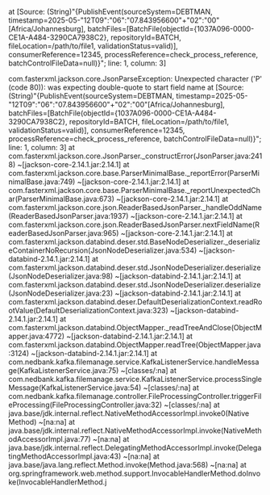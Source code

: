 at [Source: (String)"{PublishEvent(sourceSystem=DEBTMAN, timestamp=2025-05-"12T09":"06":"07.843956600"+"02":"00"[Africa/Johannesburg], batchFiles=[BatchFile(objectId={1037A096-0000-CE1A-A484-3290CA7938C2}, repositoryId=BATCH, fileLocation=/path/to/file1, validationStatus=valid)], consumerReference=12345, processReference=check_process_reference, batchControlFileData=null)}"; line: 1, column: 3]

com.fasterxml.jackson.core.JsonParseException: Unexpected character ('P' (code 80)): was expecting double-quote to start field name
 at [Source: (String)"{PublishEvent(sourceSystem=DEBTMAN, timestamp=2025-05-"12T09":"06":"07.843956600"+"02":"00"[Africa/Johannesburg], batchFiles=[BatchFile(objectId={1037A096-0000-CE1A-A484-3290CA7938C2}, repositoryId=BATCH, fileLocation=/path/to/file1, validationStatus=valid)], consumerReference=12345, processReference=check_process_reference, batchControlFileData=null)}"; line: 1, column: 3]
	at com.fasterxml.jackson.core.JsonParser._constructError(JsonParser.java:2418) ~[jackson-core-2.14.1.jar:2.14.1]
	at com.fasterxml.jackson.core.base.ParserMinimalBase._reportError(ParserMinimalBase.java:749) ~[jackson-core-2.14.1.jar:2.14.1]
	at com.fasterxml.jackson.core.base.ParserMinimalBase._reportUnexpectedChar(ParserMinimalBase.java:673) ~[jackson-core-2.14.1.jar:2.14.1]
	at com.fasterxml.jackson.core.json.ReaderBasedJsonParser._handleOddName(ReaderBasedJsonParser.java:1937) ~[jackson-core-2.14.1.jar:2.14.1]
	at com.fasterxml.jackson.core.json.ReaderBasedJsonParser.nextFieldName(ReaderBasedJsonParser.java:965) ~[jackson-core-2.14.1.jar:2.14.1]
	at com.fasterxml.jackson.databind.deser.std.BaseNodeDeserializer._deserializeContainerNoRecursion(JsonNodeDeserializer.java:534) ~[jackson-databind-2.14.1.jar:2.14.1]
	at com.fasterxml.jackson.databind.deser.std.JsonNodeDeserializer.deserialize(JsonNodeDeserializer.java:98) ~[jackson-databind-2.14.1.jar:2.14.1]
	at com.fasterxml.jackson.databind.deser.std.JsonNodeDeserializer.deserialize(JsonNodeDeserializer.java:23) ~[jackson-databind-2.14.1.jar:2.14.1]
	at com.fasterxml.jackson.databind.deser.DefaultDeserializationContext.readRootValue(DefaultDeserializationContext.java:323) ~[jackson-databind-2.14.1.jar:2.14.1]
	at com.fasterxml.jackson.databind.ObjectMapper._readTreeAndClose(ObjectMapper.java:4772) ~[jackson-databind-2.14.1.jar:2.14.1]
	at com.fasterxml.jackson.databind.ObjectMapper.readTree(ObjectMapper.java:3124) ~[jackson-databind-2.14.1.jar:2.14.1]
	at com.nedbank.kafka.filemanage.service.KafkaListenerService.handleMessage(KafkaListenerService.java:75) ~[classes/:na]
	at com.nedbank.kafka.filemanage.service.KafkaListenerService.processSingleMessage(KafkaListenerService.java:54) ~[classes/:na]
	at com.nedbank.kafka.filemanage.controller.FileProcessingController.triggerFileProcessing(FileProcessingController.java:32) ~[classes/:na]
	at java.base/jdk.internal.reflect.NativeMethodAccessorImpl.invoke0(Native Method) ~[na:na]
	at java.base/jdk.internal.reflect.NativeMethodAccessorImpl.invoke(NativeMethodAccessorImpl.java:77) ~[na:na]
	at java.base/jdk.internal.reflect.DelegatingMethodAccessorImpl.invoke(DelegatingMethodAccessorImpl.java:43) ~[na:na]
	at java.base/java.lang.reflect.Method.invoke(Method.java:568) ~[na:na]
	at org.springframework.web.method.support.InvocableHandlerMethod.doInvoke(InvocableHandlerMethod.j
